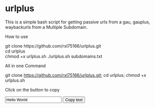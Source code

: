 # urlplus

This is a simple bash script for getting passive urls from a gau, gauplus, waybackurls from a Multiple Subdomain.

How to use
<div>git clone https://github.com/rxl75166/urlplus.git<div>
<div>cd urlplus<div>
chmod +x urlplus.sh
./urlplus.sh subdomains.txt
  

All in one Command

git clone https://github.com/rxl75166/urlplus.git; cd urlplus; chmod +x urlplus.sh 

<p>Click on the button to copy</p>

<input type="text" value="Hello World" id="myInput">
<button onclick="myFunction()">Copy text</button>
